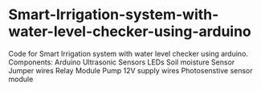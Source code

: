 # Smart-Irrigation-system-with-  water-level-checker-using-arduino

Code for Smart Irrigation system with water level checker using arduino.
Components:
   Arduino
   Ultrasonic Sensors
   LEDs
   Soil moisture Sensor
   Jumper wires
   Relay Module
   Pump
   12V supply
   wires
   Photosenstive sensor module
